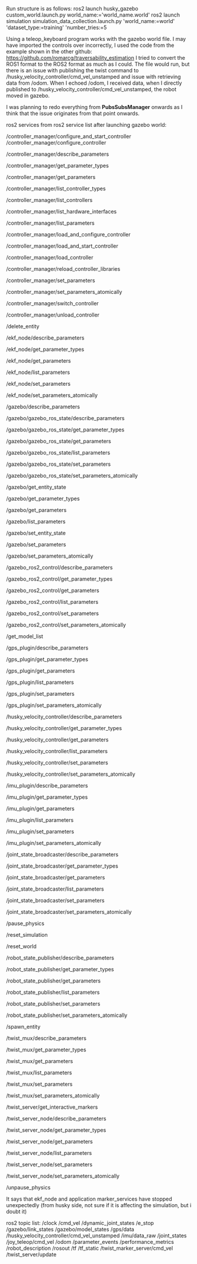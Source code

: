 Run structure is as follows:
ros2 launch husky_gazebo custom_world.launch.py world_name:='world_name.world'
ros2 launch simulation simulation_data_collection.launch.py 'world_name:=world' 'dataset_type:=training' 'number_tries:=5

Using a teleop_keyboard program works with the gazebo world file. I may have imported the controls over incorrectly, I used the code from the example shown in the other github: https://github.com/romarcg/traversability_estimation
I tried to convert the ROS1 format to the ROS2 format as much as I could. The file would run, but there is an issue with publishing the twist command to /husky_velocity_controller/cmd_vel_unstamped and issue with retrieving data from /odom.
When I echoed /odom, I received data, when I directly published to /husky_velocity_controller/cmd_vel_unstamped, the robot moved in gazebo.

I was planning to redo everything from **PubsSubsManager** onwards as I think that the issue originates from that point onwards.

ros2 services from ros2 service list after launching gazebo world:

/controller_manager/configure_and_start_controller
/controller_manager/configure_controller

/controller_manager/describe_parameters

/controller_manager/get_parameter_types

/controller_manager/get_parameters

/controller_manager/list_controller_types

/controller_manager/list_controllers

/controller_manager/list_hardware_interfaces

/controller_manager/list_parameters

/controller_manager/load_and_configure_controller


/controller_manager/load_and_start_controller

/controller_manager/load_controller

/controller_manager/reload_controller_libraries

/controller_manager/set_parameters

/controller_manager/set_parameters_atomically

/controller_manager/switch_controller

/controller_manager/unload_controller

/delete_entity

/ekf_node/describe_parameters

/ekf_node/get_parameter_types

/ekf_node/get_parameters

/ekf_node/list_parameters

/ekf_node/set_parameters

/ekf_node/set_parameters_atomically

/gazebo/describe_parameters

/gazebo/gazebo_ros_state/describe_parameters

/gazebo/gazebo_ros_state/get_parameter_types

/gazebo/gazebo_ros_state/get_parameters

/gazebo/gazebo_ros_state/list_parameters

/gazebo/gazebo_ros_state/set_parameters

/gazebo/gazebo_ros_state/set_parameters_atomically

/gazebo/get_entity_state

/gazebo/get_parameter_types

/gazebo/get_parameters

/gazebo/list_parameters

/gazebo/set_entity_state

/gazebo/set_parameters

/gazebo/set_parameters_atomically

/gazebo_ros2_control/describe_parameters

/gazebo_ros2_control/get_parameter_types

/gazebo_ros2_control/get_parameters

/gazebo_ros2_control/list_parameters

/gazebo_ros2_control/set_parameters

/gazebo_ros2_control/set_parameters_atomically

/get_model_list

/gps_plugin/describe_parameters

/gps_plugin/get_parameter_types

/gps_plugin/get_parameters

/gps_plugin/list_parameters

/gps_plugin/set_parameters

/gps_plugin/set_parameters_atomically

/husky_velocity_controller/describe_parameters

/husky_velocity_controller/get_parameter_types

/husky_velocity_controller/get_parameters

/husky_velocity_controller/list_parameters

/husky_velocity_controller/set_parameters

/husky_velocity_controller/set_parameters_atomically

/imu_plugin/describe_parameters

/imu_plugin/get_parameter_types

/imu_plugin/get_parameters

/imu_plugin/list_parameters

/imu_plugin/set_parameters

/imu_plugin/set_parameters_atomically

/joint_state_broadcaster/describe_parameters

/joint_state_broadcaster/get_parameter_types

/joint_state_broadcaster/get_parameters

/joint_state_broadcaster/list_parameters

/joint_state_broadcaster/set_parameters

/joint_state_broadcaster/set_parameters_atomically

/pause_physics

/reset_simulation

/reset_world

/robot_state_publisher/describe_parameters

/robot_state_publisher/get_parameter_types

/robot_state_publisher/get_parameters

/robot_state_publisher/list_parameters

/robot_state_publisher/set_parameters

/robot_state_publisher/set_parameters_atomically

/spawn_entity

/twist_mux/describe_parameters

/twist_mux/get_parameter_types

/twist_mux/get_parameters

/twist_mux/list_parameters

/twist_mux/set_parameters

/twist_mux/set_parameters_atomically

/twist_server/get_interactive_markers

/twist_server_node/describe_parameters

/twist_server_node/get_parameter_types

/twist_server_node/get_parameters

/twist_server_node/list_parameters

/twist_server_node/set_parameters

/twist_server_node/set_parameters_atomically

/unpause_physics


It says that ekf_node and application marker_services have stopped unexpectedly (from husky side, not sure if it is affecting the simulation, but i doubt it)

ros2 topic list:
/clock
/cmd_vel
/dynamic_joint_states
/e_stop
/gazebo/link_states
/gazebo/model_states
/gps/data
/husky_velocity_controller/cmd_vel_unstamped
/imu/data_raw
/joint_states
/joy_teleop/cmd_vel
/odom
/parameter_events
/performance_metrics
/robot_description
/rosout
/tf
/tf_static
/twist_marker_server/cmd_vel
/twist_server/update
